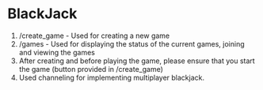BlackJack
=========
1) /create_game -  Used for creating a new game
2) /games       -  Used for displaying the status of the current games, joining and viewing the games
3) After creating and before playing the game, please ensure that you start the game (button provided in /create_game)
4) Used channeling for implementing multiplayer blackjack.

